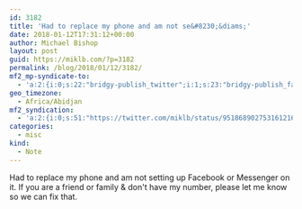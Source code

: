 ```yaml
---
id: 3182
title: 'Had to replace my phone and am not se&#8230;&diams;'
date: 2018-01-12T17:31:12+00:00
author: Michael Bishop
layout: post
guid: https://miklb.com/?p=3182
permalink: /blog/2018/01/12/3182/
mf2_mp-syndicate-to:
  - 'a:2:{i:0;s:22:"bridgy-publish_twitter";i:1;s:23:"bridgy-publish_facebook";}'
geo_timezone:
  - Africa/Abidjan
mf2_syndication:
  - 'a:2:{i:0;s:51:"https://twitter.com/miklb/status/951868902753161216";i:1;s:66:"https://www.facebook.com/10154408911669162/posts/10156348938644162";}'
categories:
  - misc
kind:
  - Note
---
```

Had to replace my phone and am not setting up Facebook or Messenger on it. If you are a friend or family & don't have my number, please let me know so we can fix that.
